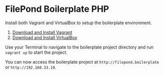 # FilePond Boilerplate PHP

Install both Vagrant and VirtualBox to setup the boilerplate environment.

1. [Download and Install Vagrant](https://www.vagrantup.com/downloads.html)
2. [Download and Install VirtualBox](https://www.virtualbox.org/wiki/Downloads)

Use your Terminal to navigate to the boilerplate project directory and run `vagrant up` to start the project.

You can now access the boilerplate project at `http://filepond.boilerplate` or `http://192.168.33.10`.
